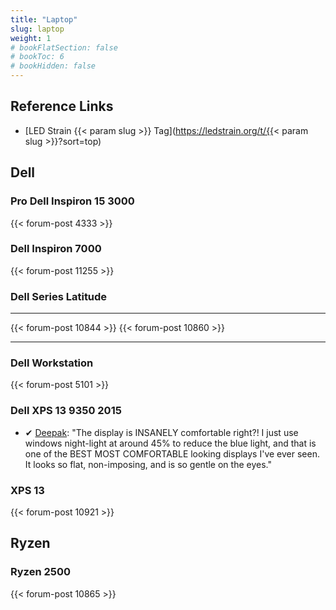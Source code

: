 ```yaml
---
title: "Laptop"
slug: laptop
weight: 1
# bookFlatSection: false
# bookToc: 6
# bookHidden: false
---
```


## Reference Links
* [LED Strain {{< param slug >}} Tag](https://ledstrain.org/t/{{< param slug >}}?sort=top)

## Dell

### Pro Dell Inspiron 15 3000
{{< forum-post 4333 >}}

### Dell Inspiron 7000
{{< forum-post 11255 >}}

### Dell Series Latitude

___
{{< forum-post 10844 >}}
{{< forum-post 10860 >}}
___


### Dell Workstation 
{{< forum-post 5101 >}}

### Dell XPS 13 9350 2015

* ✔ [Deepak](https://ledstrain.org/d/261-what-works-for-you-what-do-you-use-now-without-problems/186): "The display is INSANELY comfortable right?! I just use windows night-light at around 45% to reduce the blue light, and that is one of the BEST MOST COMFORTABLE looking displays I've ever seen. It looks so flat, non-imposing, and is so gentle on the eyes."

### XPS 13
{{< forum-post 10921 >}}

## Ryzen

### Ryzen 2500
{{< forum-post 10865 >}}
